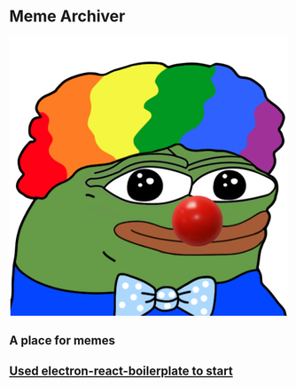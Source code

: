 # Meme Archiver

![honk honk](https://github.com/burkus/meme-archiver/blob/master/-pol-/peepo_honk.png?raw=true)

## A place for memes

## [Used electron-react-boilerplate to start](https://github.com/electron-react-boilerplate/electron-react-boilerplate)